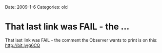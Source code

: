 Date: 2009-1-6
Categories: old

# That last link was FAIL - the ...

That last link was FAIL - the comment the Observer wants to print is on this: <a href="http://bit.ly/g6CQ" rel="nofollow">http://bit.ly/g6CQ</a>
